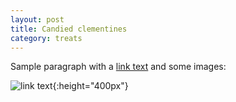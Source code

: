 ```yaml
---
layout: post
title: Candied clementines
category: treats
---
```


Sample paragraph with a [link text](URL) and some images:

![link text](../images/filename.jpeg){:height="400px"}
